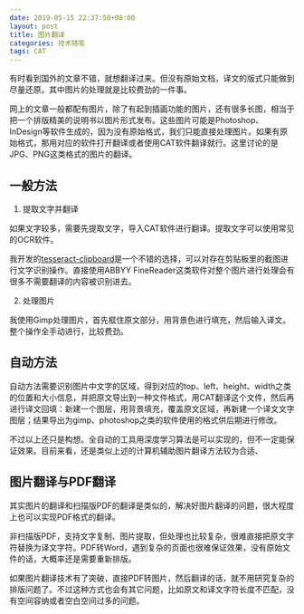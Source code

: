 ```yaml
---
date: 2019-05-15 22:37:50+08:00
layout: post
title: 图片翻译
categories: 技术随笔
tags: CAT
---
```


有时看到国外的文章不错，就想翻译过来。但没有原始文档，译文的版式只能做到尽量还原。其中图片的处理就是比较费劲的一件事。

网上的文章一般都配有图片，除了有起到插画功能的图片，还有很多长图，相当于把一个排版精美的说明书以图片形式发布。这些图片可能是Photoshop、InDesign等软件生成的，因为没有原始格式，我们只能直接处理图片。如果有原始格式，那用对应的软件打开翻译或者使用CAT软件翻译就行。这里讨论的是JPG、PNG这类格式的图片的翻译。

## 一般方法

1. 提取文字并翻译

如果文字较多，需要先提取文字，导入CAT软件进行翻译。提取文字可以使用常见的OCR软件。

我开发的[tesseract-clipboard](https://github.com/xulihang/tesseract-clipboard/)是一个不错的选择，可以对存在剪贴板里的截图进行文字识别操作。直接使用ABBYY FineReader这类软件对整个图片进行处理会有很多不需要翻译的内容被识别进去。

2. 处理图片

我使用Gimp处理图片，首先框住原文部分，用背景色进行填充，然后输入译文。整个操作全手动进行，比较费劲。

## 自动方法

自动方法需要识别图片中文字的区域，得到对应的top、left、height、width之类的位置和大小信息，并把原文导出到一种文件格式，用CAT翻译这个文件，然后再进行译文回填：新建一个图层，用背景填充，覆盖原文区域，再新建一个译文文字图层；结果导出为gimp、photoshop之类的软件使用的格式供后期进行修改。

不过以上还只是构想。全自动的工具用深度学习算法是可以实现的，但不一定能保证效果。目前来看，还是类似上述的计算机辅助图片翻译方法较为合适、


## 图片翻译与PDF翻译

其实图片的翻译和扫描版PDF的翻译是类似的，解决好图片翻译的问题，很大程度上也可以实现PDF格式的翻译。

非扫描版PDF，支持文字复制、图片提取，但处理也比较复杂，很难直接把原文字符替换为译文字符。PDF转Word，遇到复杂的页面也很难保证效果，没有原始文件的话，大概率还是需要重新排版。

如果图片翻译技术有了突破，直接PDF转图片，然后翻译的话，就不用研究复杂的排版问题了。不过这种方式也会有其它问题，比如原文和译文字符长度不匹配，没有空间容纳或者空白空间过多的问题。

